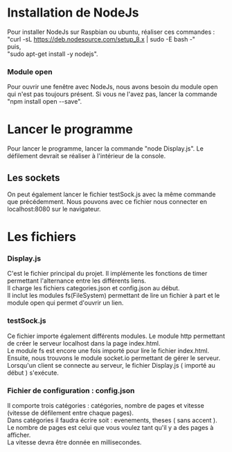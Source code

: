 # Installation de NodeJs

Pour installer NodeJs sur Raspbian ou ubuntu, réaliser ces commandes : 
"curl -sL https://deb.nodesource.com/setup_8.x | sudo -E bash -"  
puis,   
"sudo apt-get install -y nodejs".

### Module open

Pour ouvrir une fenêtre avec NodeJs, nous avons besoin du module open qui n'est pas toujours présent.
Si vous ne l'avez pas, lancer la commande "npm install open --save".


# Lancer le programme

Pour lancer le programme, lancer la commande "node Display.js". Le défilement devrait se réaliser à l'intérieur de la console.
## Les sockets

On peut également lancer le fichier testSock.js avec la même commande que précédemment. Nous pouvons avec ce fichier nous connecter en localhost:8080 sur le navigateur.

# Les fichiers
### Display.js

C'est le fichier principal du projet. Il implémente les fonctions de timer permettant l'alternance entre les différents liens.  
Il charge les fichiers categories.json et config.json au début.  
Il inclut les modules fs(FileSystem) permettant de lire un fichier à part et le module open qui permet d'ouvrir un lien.  

### testSock.js
Ce fichier importe également différents modules. Le module http permettant de créer le serveur localhost dans la page index.html.  
Le module fs est encore une fois importé pour lire le fichier index.html.  
Ensuite, nous trouvons le module socket.io permettant de gérer le serveur.  
Lorsqu'un client se connecte au serveur, le fichier Display.js ( importé au début ) s'exécute.

### Fichier de configuration : config.json

Il comporte trois catégories : catégories, nombre de pages et vitesse (vitesse de défilement entre chaque pages).  
Dans catégories il faudra écrire soit : evenements, theses ( sans accent ).  
Le nombre de pages est celui que vous voulez tant qu'il y a des pages à afficher.  
La vitesse devra être donnée en millisecondes.



